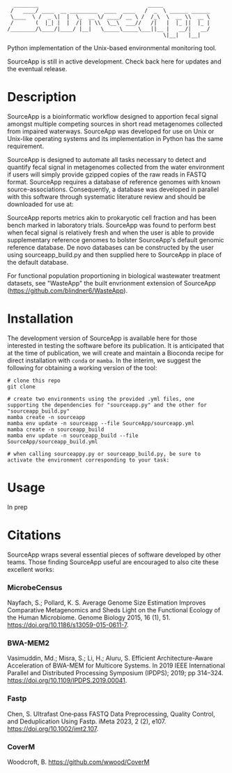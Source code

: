       ________                                   _____                 
     /   ____/ ____  __ _________  ____  ____   /  _  \ ______ ______  
     \____  \ /  _ \|  |  \_  __ \/ ____/ __ \ /  /_\  \  __ \\  __ \ 
     /       (  |_| |  |  /|  | \\  \__\  ___//   /|   |  |_ ||  |_ |
    /________/\____/|____/ |__|   \_____\_____\___||__ |   __/|   __/ 
                                                      \|__|   |__|   

Python implementation of the Unix-based environmental monitoring tool.

SourceApp is still in active development. Check back here for updates and the eventual release.

# Description 
SourceApp is a bioinformatic workflow designed to apportion fecal signal amongst
multiple competing sources in short read metagenomes collected from impaired 
waterways. SourceApp was developed for use on Unix or Unix-like operating systems
and its implementation in Python has the same requirement.

SourceApp is designed to automate all tasks necessary to detect and quantify fecal
signal in metagenomes collected from the water environment if users will simply 
provide gzipped copies of the raw reads in FASTQ format. SourceApp requires a
database of reference genomes with known source-associations. Consequently,
a database was developed in parallel with this software through systematic 
literature review and should be downloaded for use at: <URL>

SourceApp reports metrics akin to prokaryotic cell fraction and has been bench
marked in laboratory trials. SourceApp was found to perform best when fecal signal 
is relatively fresh and when the user is able to provide supplementary reference 
genomes to bolster SourceApp's default genomic reference database. De novo 
databases can be constructed by the user using sourceapp_build.py and then 
supplied here to SourceApp in place of the default database. 

For functional population proportioning in biological wastewater treatment datasets, see "WasteApp" the built envrionment extension of SourceApp (https://github.com/blindner6/WasteApp). 

# Installation

The development version of SourceApp is available here for those interested in testing the software before its publication. It is anticipated that at the time of publication, we will create and maintain a Bioconda recipe for direct installation with `conda` or `mamba`. In the interim, we suggest the following for obtaining a working version of the tool:
```
# clone this repo
git clone

# create two environments using the provided .yml files, one supporting the dependencies for "sourceapp.py" and the other for "sourceapp_build.py"
mamba create -n sourceapp
mamba env update -n sourceapp --file SourceApp/sourceapp.yml
mamba create -n sourceapp_build
mamba env update -n sourceapp_build --file SourceApp/sourceapp_build.yml

# when calling sourceappy.py or sourceapp_build.py, be sure to activate the environment corresponding to your task:

```
# Usage

In prep

# Citations

SourceApp wraps several essential pieces of software developed by other teams. 
Those finding SourceApp useful are encouraged to also cite these excellent works:
    
### MicrobeCensus

Nayfach, S.; Pollard, K. S. Average Genome Size Estimation Improves Comparative Metagenomics and Sheds Light on the Functional Ecology of the Human Microbiome. Genome Biology 2015, 16 (1), 51. https://doi.org/10.1186/s13059-015-0611-7.

### BWA-MEM2

Vasimuddin, Md.; Misra, S.; Li, H.; Aluru, S. Efficient Architecture-Aware Acceleration of BWA-MEM for Multicore Systems. In 2019 IEEE International Parallel and Distributed Processing Symposium (IPDPS); 2019; pp 314–324. https://doi.org/10.1109/IPDPS.2019.00041.

### Fastp

Chen, S. Ultrafast One‐pass FASTQ Data Preprocessing, Quality Control, and Deduplication Using Fastp. iMeta 2023, 2 (2), e107. https://doi.org/10.1002/imt2.107.

### CoverM

Woodcroft, B. https://github.com/wwood/CoverM

